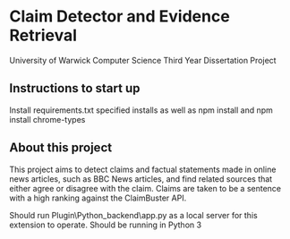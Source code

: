 # Claim Detector and Evidence Retrieval

University of Warwick Computer Science Third Year Dissertation Project

## Instructions to start up
Install requirements.txt specified installs as well as npm install and npm install chrome-types

## About this project
This project aims to detect claims and factual statements made in online news articles, such as BBC News articles, and find related sources that either agree or disagree with the claim. Claims are taken to be a sentence with a high ranking against the ClaimBuster API.

Should run Plugin\Python_backend\app.py as a local server for this extension to operate. Should be running in Python 3
